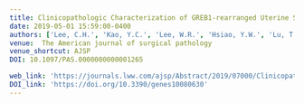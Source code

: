 ```yaml
---
title: Clinicopathologic Characterization of GREB1-rearranged Uterine Sarcomas With Variable Sex-Cord Differentiation
date: 2019-05-01 15:59:00-0400
authors: ['Lee, C.H.', 'Kao, Y.C.', 'Lee, W.R.', 'Hsiao, Y.W.', 'Lu, T.P.', 'Chu, C.Y.', 'Lin, Y.J.', 'Huang, H.Y.', 'Hsieh, T.H.', 'Liu, Y.R.', 'Liang, C.W.']
venue:  The American journal of surgical pathology
venue_shortcut: AJSP
DOI: 10.1097/PAS.0000000000001265

web_link: 'https://journals.lww.com/ajsp/Abstract/2019/07000/Clinicopathologic_Characterization_of.6.aspx'
DOI_link: 'https://doi.org/10.3390/genes10080630'
---
```


